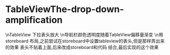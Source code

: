 # TableViewThe-drop-down-amplification
\nTableView 下拉表头放大
\n导航栏颜色透明度随着TableView偏移量渐变
\n用storeboard 布局,之前尝试在storeboard中设置tableview的表头,但是那样弄出来的效果 表头不贴着上面,后来改成storeboard和代码
结合,最后实现的这个效果
